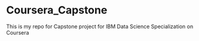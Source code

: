 # Coursera_Capstone
This is my repo for Capstone project for IBM Data Science Specialization on Coursera
